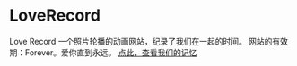 # LoveRecord
Love Record 一个照片轮播的动画网站，纪录了我们在一起的时间。
网站的有效期：Forever。爱你直到永远。
[点此，查看我们的记忆](https://polestarclark.github.io/iloveu.html) 

